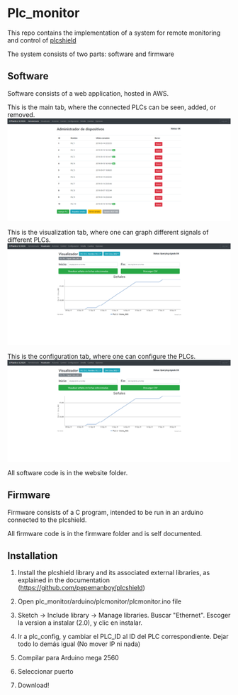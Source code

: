 # Plc_monitor

This repo contains the implementation of a system for remote monitoring and control of [plcshield]()

The system consists of two parts: software and firmware

## Software
Software consists of a web application, hosted in AWS.

This is the main tab, where the connected PLCs can be seen, added, or removed.
![Admin tab of plcmonitor](https://github.com/pepemanboy/plc_monitor/blob/master/images/plcmonitor_admin.PNG)

This is the visualization tab, where one can graph different signals of different PLCs.
![Viz tab of plcmonitor](https://github.com/pepemanboy/plc_monitor/blob/master/images/plcmonitor_viz.PNG)

This is the configuration tab, where one can configure the PLCs.
![Config tab of plcmonitor](https://github.com/pepemanboy/plc_monitor/blob/master/images/plcmonitor_viz.PNG)

All software code is in the website folder.

## Firmware
Firmware consists of a C program, intended to be run in an arduino connected to the plcshield.

All firmware code is in the firmware folder and is self documented.

## Installation

1. Install the plcshield library and its associated external libraries, as explained in the documentation (https://github.com/pepemanboy/plcshield)

2. Open plc_monitor/arduino/plcmonitor/plcmonitor.ino file

3. Sketch -> Include library -> Manage libraries. Buscar "Ethernet". Escoger la version a instalar (2.0), y clic en instalar.

4. Ir a plc_config, y cambiar el PLC_ID al ID del PLC correspondiente. Dejar todo lo demás igual (No mover IP ni nada)

5. Compilar para Arduino mega 2560

6. Seleccionar puerto

7. Download!
